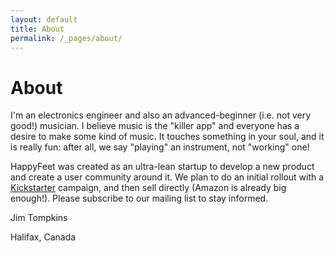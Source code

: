 ```yaml
---
layout: default
title: About
permalink: /_pages/about/
---
```

# About

I'm an electronics engineer and also an advanced-beginner (i.e. not very good!) musician.  I believe music is the "killer app" 
and everyone has a desire to make some kind of music.  It touches something in your soul, and it is really
fun: after all, we say "playing" an instrument, not "working" one!

HappyFeet was created as an ultra-lean startup to develop a new product and create a user community around it.
We plan to do an initial rollout with a [Kickstarter](https://www.kickstarter.com) campaign, and then sell directly 
(Amazon is already big enough!).  Please subscribe to our mailing list to stay informed.

Jim Tompkins

Halifax, Canada